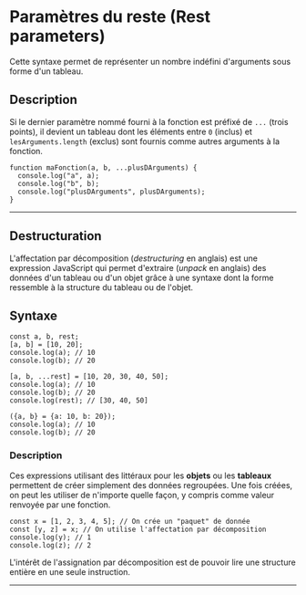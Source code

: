 # Paramètres du reste (Rest parameters)

Cette syntaxe permet de représenter un nombre indéfini d'arguments sous forme d'un tableau.

## Description

Si le dernier paramètre nommé fourni à la fonction est préfixé de `...` (trois points), il devient un tableau dont les éléments entre `0` (inclus) et `lesArguments.length` (exclus) sont fournis comme autres arguments à la fonction.

```
function maFonction(a, b, ...plusDArguments) {
  console.log("a", a);
  console.log("b", b);
  console.log("plusDArguments", plusDArguments);
}
```
---

## Destructuration

L'affectation par décomposition (*destructuring* en anglais) est une expression JavaScript qui permet d'extraire (*unpack* en anglais) des données d'un tableau ou d'un objet grâce à une syntaxe dont la forme ressemble à la structure du tableau ou de l'objet.

## Syntaxe

```
const a, b, rest;
[a, b] = [10, 20];
console.log(a); // 10
console.log(b); // 20

[a, b, ...rest] = [10, 20, 30, 40, 50];
console.log(a); // 10
console.log(b); // 20
console.log(rest); // [30, 40, 50]

({a, b} = {a: 10, b: 20});
console.log(a); // 10
console.log(b); // 20
```

### Description

Ces expressions utilisant des littéraux pour les **objets** ou les **tableaux** permettent de créer simplement des données regroupées. Une fois créées, on peut les utiliser de n'importe quelle façon, y compris comme valeur renvoyée par une fonction.

```
const x = [1, 2, 3, 4, 5]; // On crée un "paquet" de donnée
const [y, z] = x; // On utilise l'affectation par décomposition
console.log(y); // 1
console.log(z); // 2
```

L'intérêt de l'assignation par décomposition est de pouvoir lire une structure entière en une seule instruction.



--- 



